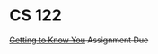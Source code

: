 # CS 122
~~[Getting to Know You](https://sjsu.instructure.com/courses/1591931/assignments/7067427) Assignment Due~~
